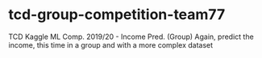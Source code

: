 # tcd-group-competition-team77
TCD Kaggle ML Comp. 2019/20 - Income Pred. (Group)
Again, predict the income, this time in a group and with a more complex dataset
